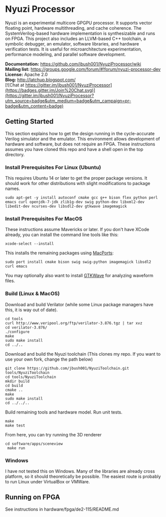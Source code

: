 # Nyuzi Processor

Nyuzi is an experimental multicore GPGPU processor. It supports vector floating
point, hardware multithreading, and cache coherence. The SystemVerilog-based 
hardware implementation is synthesizable and runs on FPGA. This project also 
includes an LLVM-based C++ toolchain, a symbolic debugger, an emulator, software 
libraries, and hardware verification tests. It is useful for microarchitecture 
experimentation, performance modeling, and parallel software development.

**Documentation:** https://github.com/jbush001/NyuziProcessor/wiki  
**Mailing list:** https://groups.google.com/forum/#!forum/nyuzi-processor-dev   
**License:** Apache 2.0    
**Blog:** http://latchup.blogspot.com/   
[![Chat at https://gitter.im/jbush001/NyuziProcessor](https://badges.gitter.im/Join%20Chat.svg)](https://gitter.im/jbush001/NyuziProcessor?utm_source=badge&utm_medium=badge&utm_campaign=pr-badge&utm_content=badge)

## Getting Started

This section explains how to get the design running in the cycle-accurate
Verilog simulator and the emulator. This environment allows development of
hardware and software, but does not require an FPGA. These instructions assumes
you have cloned this repo and have a shell open in the top directory.

### Install Prerequisites For Linux (Ubuntu)

This requires Ubuntu 14 or later to get the proper package versions. It should
work for other distributions with slight modifications to package names.
	
	sudo apt-get -y install autoconf cmake gcc g++ bison flex python perl emacs curl openjdk-7-jdk zlib1g-dev swig python-dev libxml2-dev libedit-dev ncurses-dev libsdl2-dev gtkwave imagemagick 

### Install Prerequisites For MacOS

These instructions assume Mavericks or later.  If you don't have XCode
already, you can install the command line tools like this:

    xcode-select --install

This installs the remaining packages using [MacPorts](https://www.macports.org/):

    sudo port install cmake bison swig swig-python imagemagick libsdl2 curl emacs

You may optionally also want to install [GTKWave](http://gtkwave.sourceforge.net/) 
for analyzing waveform files.

### Build (Linux & MacOS)

Download and build Verilator (while some Linux package managers have this, it is way
out of date).

    cd tools
    curl http://www.veripool.org/ftp/verilator-3.876.tgz | tar xvz
    cd verilator-3.876/ 
	./configure 
	make
	sudo make install
	cd ../..

Download and build the Nyuzi toolchain (This clones my repo. If you want to use
your own fork, change the path below)

    git clone https://github.com/jbush001/NyuziToolchain.git tools/NyuziToolchain
    cd tools/NyuziToolchain
    mkdir build
    cd build
    cmake .. 
    make
    sudo make install
    cd ../../..
	
Build remaining tools and hardware model. Run unit tests.

    make
    make test

From here, you can try running the 3D renderer

    cd software/apps/sceneview
	 make run

### Windows

I have not tested this on Windows. Many of the libraries are already cross
platform, so it should theoretically be possible. The easiest route is probably
to run Linux under VirtualBox or VMWare.

## Running on FPGA

See instructions in hardware/fpga/de2-115/README.md

